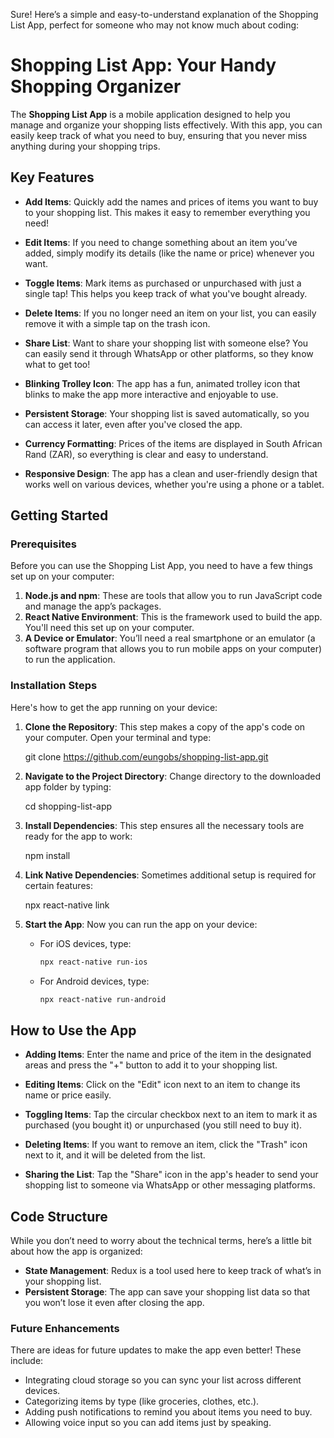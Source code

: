 Sure! Here’s a simple and easy-to-understand explanation of the Shopping List App, perfect for someone who may not know much about coding:


# Shopping List App: Your Handy Shopping Organizer

The **Shopping List App** is a mobile application designed to help you manage and organize your shopping lists effectively. With this app, you can easily keep track of what you need to buy, ensuring that you never miss anything during your shopping trips.

## Key Features

- **Add Items**: Quickly add the names and prices of items you want to buy to your shopping list. This makes it easy to remember everything you need!

- **Edit Items**: If you need to change something about an item you’ve added, simply modify its details (like the name or price) whenever you want.

- **Toggle Items**: Mark items as purchased or unpurchased with just a single tap! This helps you keep track of what you've bought already.

- **Delete Items**: If you no longer need an item on your list, you can easily remove it with a simple tap on the trash icon.

- **Share List**: Want to share your shopping list with someone else? You can easily send it through WhatsApp or other platforms, so they know what to get too!

- **Blinking Trolley Icon**: The app has a fun, animated trolley icon that blinks to make the app more interactive and enjoyable to use.

- **Persistent Storage**: Your shopping list is saved automatically, so you can access it later, even after you've closed the app.

- **Currency Formatting**: Prices of the items are displayed in South African Rand (ZAR), so everything is clear and easy to understand.

- **Responsive Design**: The app has a clean and user-friendly design that works well on various devices, whether you're using a phone or a tablet.

## Getting Started

### Prerequisites

Before you can use the Shopping List App, you need to have a few things set up on your computer:

1. **Node.js and npm**: These are tools that allow you to run JavaScript code and manage the app’s packages.
2. **React Native Environment**: This is the framework used to build the app. You'll need this set up on your computer.
3. **A Device or Emulator**: You’ll need a real smartphone or an emulator (a software program that allows you to run mobile apps on your computer) to run the application.

### Installation Steps

Here's how to get the app running on your device:

1. **Clone the Repository**: This step makes a copy of the app's code on your computer. Open your terminal and type:

   git clone https://github.com/eungobs/shopping-list-app.git


2. **Navigate to the Project Directory**: Change directory to the downloaded app folder by typing:

   cd shopping-list-app
 

3. **Install Dependencies**: This step ensures all the necessary tools are ready for the app to work:

   npm install


4. **Link Native Dependencies**: Sometimes additional setup is required for certain features:

   npx react-native link


5. **Start the App**: Now you can run the app on your device:
   - For iOS devices, type:
     ```bash
     npx react-native run-ios
     ```
   - For Android devices, type:
     ```bash
     npx react-native run-android
     ```

## How to Use the App

- **Adding Items**: Enter the name and price of the item in the designated areas and press the "+" button to add it to your shopping list.

- **Editing Items**: Click on the "Edit" icon next to an item to change its name or price easily.

- **Toggling Items**: Tap the circular checkbox next to an item to mark it as purchased (you bought it) or unpurchased (you still need to buy it).

- **Deleting Items**: If you want to remove an item, click the "Trash" icon next to it, and it will be deleted from the list.

- **Sharing the List**: Tap the "Share" icon in the app's header to send your shopping list to someone via WhatsApp or other messaging platforms.

## Code Structure 

While you don’t need to worry about the technical terms, here’s a little bit about how the app is organized: 

- **State Management**: Redux is a tool used here to keep track of what’s in your shopping list.
- **Persistent Storage**: The app can save your shopping list data so that you won’t lose it even after closing the app.

### Future Enhancements 

There are ideas for future updates to make the app even better! These include:
- Integrating cloud storage so you can sync your list across different devices.
- Categorizing items by type (like groceries, clothes, etc.).
- Adding push notifications to remind you about items you need to buy.
- Allowing voice input so you can add items just by speaking.
